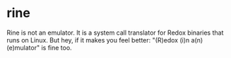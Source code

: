 # rine

Rine is not an emulator. It is a system call translator for Redox binaries
that runs on Linux. But hey, if it makes you feel better:
"(R)edox (i)n a(n) (e)mulator" is fine too.
